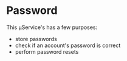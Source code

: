 # Password

This µService's has a few purposes:
 * store passwords
 * check if an account's password is correct
 * perform password resets